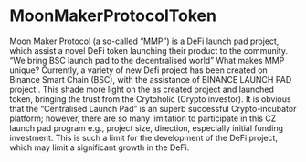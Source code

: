 # MoonMakerProtocolToken
Moon Maker Protocol (a so-called “MMP”) is a DeFi launch pad project, which assist a novel DeFi token launching their product to the community.
“We bring BSC launch pad to the decentralised world”
What makes MMP unique?
Currently, a variety of new Defi project has been created on Binance Smart Chain (BSC), with the assistance of BINANCE LAUNCH PAD project . This shade more light on the as created project and launched token, bringing the trust from the Crytoholic (Crypto investor). It is obvious that the “Centralised Launch Pad” is an superb successful Crypto-incubator platform; however, there are so many limitation to participate in this CZ launch pad program e.g., project size, direction, especially initial funding investment. This is such a limit for the development of the DeFi project, which may limit a significant growth in the DeFi.
